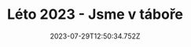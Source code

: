 ---
templateKey: article-post
title: Léto 2023 - Jsme v táboře
date: 2023-07-29T12:50:34.752Z
description: Všichni jsme v pořádku dorazili do tábora :)
featuredpost: false
featuredimage: ../img/leto-2023/rome2023.png
tags:
  - příjezd
---